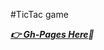 #TicTac game 

***[:point_right: Gh-Pages Here](https://antonoshurek.github.io/wedding-gallery/):bank:***
